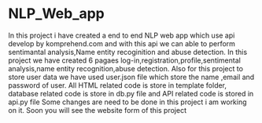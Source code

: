 # NLP_Web_app
In this project i have created  a end to end NLP web app which use api develop by komprehend.com 
and with this api we can able to perform sentimantal analysis,Name entity recoginition and abuse detection. 
In this project we have created 6 pagaes log-in,registration,profile,sentimental analysis,name entity recognition,abuse detection.
Also for this project to store user data we have used user.json file which store the name ,email and password of user.
All HTML related code is store in template folder, database related code is store in db.py file and API related code is stored in api.py file
Some changes are need to be done in this project i am working on it. Soon you will see the website form of this project
